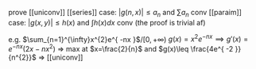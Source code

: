 prove [[uniconv]]
[[series]] case: $|g(n,x)|\leq a_{n}$ and $\sum a_{n}$ conv
[[paraim]] case: $|g(x,y)|\leq h(x)$ and $\int h(x) dx$ conv
(the proof is trivial af)

e.g. $\sum_{n=1}^{\infty}x^{2}e^{ -nx }$/$[0,+\infty)$
$g(x)=x^{2}e^{ -nx } \implies g'(x)=e^{ -nx }(2x-nx^{2})$
=> max at $x=\frac{2}{n}$ and $g(x)\leq \frac{4e^{ -2 }}{n^{2}}$ => [[uniconv]]